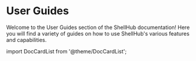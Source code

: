 # User Guides

Welcome to the User Guides section of the ShellHub documentation!
Here you will find a variety of guides on how to use ShellHub's various features and capabilities.

import DocCardList from '@theme/DocCardList';

<DocCardList />
